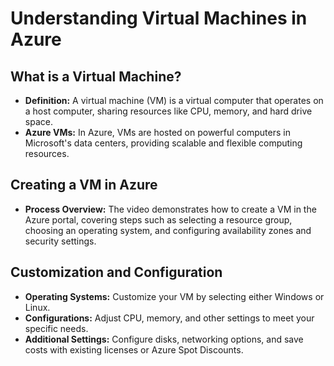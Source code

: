 # Understanding Virtual Machines in Azure

## What is a Virtual Machine?

- **Definition:** A virtual machine (VM) is a virtual computer that operates on a host computer, sharing resources like CPU, memory, and hard drive space.
- **Azure VMs:** In Azure, VMs are hosted on powerful computers in Microsoft's data centers, providing scalable and flexible computing resources.

## Creating a VM in Azure

- **Process Overview:** The video demonstrates how to create a VM in the Azure portal, covering steps such as selecting a resource group, choosing an operating system, and configuring availability zones and security settings.

## Customization and Configuration

- **Operating Systems:** Customize your VM by selecting either Windows or Linux.
- **Configurations:** Adjust CPU, memory, and other settings to meet your specific needs.
- **Additional Settings:** Configure disks, networking options, and save costs with existing licenses or Azure Spot Discounts.

